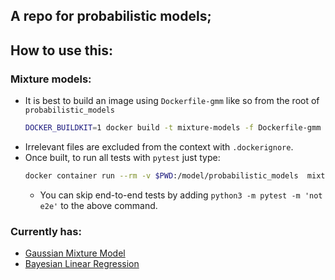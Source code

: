 ## A repo for probabilistic models;

## How to use this:
### Mixture models:
* It is best to build an image using `Dockerfile-gmm` like so from the root of `probabilistic_models`
    ```bash
    DOCKER_BUILDKIT=1 docker build -t mixture-models -f Dockerfile-gmm .
    ```
* Irrelevant files are excluded from the context with `.dockerignore`.
* Once built, to run all tests with `pytest` just type:
    ```bash
    docker container run --rm -v $PWD:/model/probabilistic_models  mixture-models
    ```
    * You can skip end-to-end tests by adding `python3 -m pytest -m 'not e2e'` to the above command.

### Currently has:
* [Gaussian Mixture Model](https://github.com/mariovas3/probabilistic_models/tree/master/gmm)
* [Bayesian Linear Regression](https://github.com/mariovas3/probabilistic_models/tree/master/bayesian_linear_reg)

